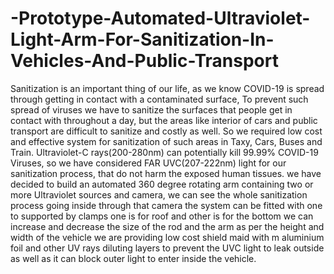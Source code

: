 # -Prototype-Automated-Ultraviolet-Light-Arm-For-Sanitization-In-Vehicles-And-Public-Transport
Sanitization is an important thing of our life,  as we know COVID-19 is spread through getting in contact with a  contaminated surface, To prevent such spread of viruses we have to sanitize the surfaces that people get in contact with throughout a day, but the areas like interior of cars and public transport are difficult to sanitize and costly as well.  So we required low cost and effective system for sanitization of such areas in Taxy, Cars, Buses and Train. Ultraviolet-C rays(200-280nm) can potentially kill 99.99% COVID-19  Viruses, so we have considered FAR UVC(207-222nm) light for our sanitization process, that do not harm the exposed human tissues. we have decided to build an automated 360 degree rotating arm  containing two or more Ultraviolet sources and camera, we can see the whole sanitization  process going inside through that camera the system can be fitted with one to supported by  clamps one is for roof and other is for the bottom we can increase and decrease the size of  the rod and the arm as per the height and width of the vehicle we are providing low cost  shield maid with m aluminium foil and other UV rays diluting layers to prevent the UVC light to leak outside as well as it can block outer light to enter inside the vehicle.
